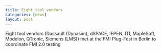 ```yaml
---
title: Eight tool vendors
categories: [news]
layout: post
---
```


Eight tool vendors (Dassault (Dynasim), dSPACE, IFPEN, ITI,
MapleSoft, Modelon, QTronic, Siemens (LMS)) met at the FMI
Plug-Fest in Berlin to coordinate FMI 2.0 testing
